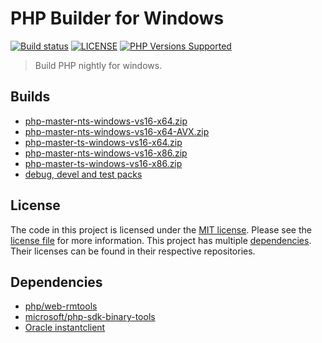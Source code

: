 # PHP Builder for Windows

<a href="https://github.com/shivammathur/php-builder-windows" title="PHP Builder Windows"><img alt="Build status" src="https://github.com/shivammathur/php-builder-windows/workflows/Build%20PHP/badge.svg"></a>
<a href="https://github.com/shivammathur/php-builder-windows/blob/main/LICENSE" title="license"><img alt="LICENSE" src="https://img.shields.io/badge/license-MIT-428f7e.svg"></a>
<a href="https://github.com/shivammathur/php-builder-windows#Builds" title="builds"><img alt="PHP Versions Supported" src="https://img.shields.io/badge/php-%3E%3D%208.0-8892BF.svg"></a>

> Build PHP nightly for windows.

## Builds
- [php-master-nts-windows-vs16-x64.zip](https://dl.bintray.com/shivammathur/php/php-master-nts-windows-vs16-x64.zip)
- [php-master-nts-windows-vs16-x64-AVX.zip](https://dl.bintray.com/shivammathur/php/php-master-nts-windows-vs16-x64-AVX.zip)
- [php-master-ts-windows-vs16-x64.zip](https://dl.bintray.com/shivammathur/php/php-master-ts-windows-vs16-x64.zip)
- [php-master-nts-windows-vs16-x86.zip](https://dl.bintray.com/shivammathur/php/php-master-nts-windows-vs16-x86.zip)
- [php-master-ts-windows-vs16-x86.zip](https://dl.bintray.com/shivammathur/php/php-master-ts-windows-vs16-x86.zip)
- [debug, devel and test packs](https://bintray.com/shivammathur/php/master-windows#files)

## License

The code in this project is licensed under the [MIT license](http://choosealicense.com/licenses/mit/).
Please see the [license file](LICENSE) for more information. This project has multiple [dependencies](#dependencies "Dependencies for this project"). Their licenses can be found in their respective repositories.

## Dependencies

- [php/web-rmtools](https://github.com/php/web-rmtools)
- [microsoft/php-sdk-binary-tools](https://github.com/microsoft/php-sdk-binary-tools)
- [Oracle instantclient](https://www.oracle.com/downloads/licenses/instant-client-lic.html)
